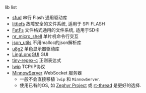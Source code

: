lib list
- [sfud](https://github.com/armink/SFUD) 串行 Flash 通用驱动库
- [littlefs](https://github.com/littlefs-project/littlefs) 故障安全的文件系统, 适用于 SPI FLASH
- [FatFs](http://elm-chan.org/fsw/ff/00index_e.html) 文件格式通用的文件系统, 适用于SD卡
- [nr_micro_shell](https://github.com/Nrusher/nr_micro_shell) 单片机命令行交互
- [json_utils](https://github.com/chenqy2018/json_utils) 不用malloc的json解析库
- [u8g2](https://github.com/olikraus/u8g2) 单色显示器驱动库
- [LingLongGUI](https://github.com/vsfteam/LingLongGUI) GUI
- [tiny-regex-c](https://github.com/kokke/tiny-regex-c) 正则表达式
- [lwip](http://download.savannah.nongnu.org/releases/lwip/) TCP/IP协议
- [MinnowServer](https://github.com/RealTimeLogic/MinnowServer) WebSocket 服务器
  - 一般不会直接移植 `lwip` 和 `MinnowServer`. 
  - 使用已有的OS, 如 [Zephyr Project](https://www.zephyrproject.org/) 或 [rt-thread](https://www.rt-thread.org/) 是更好的选择.

